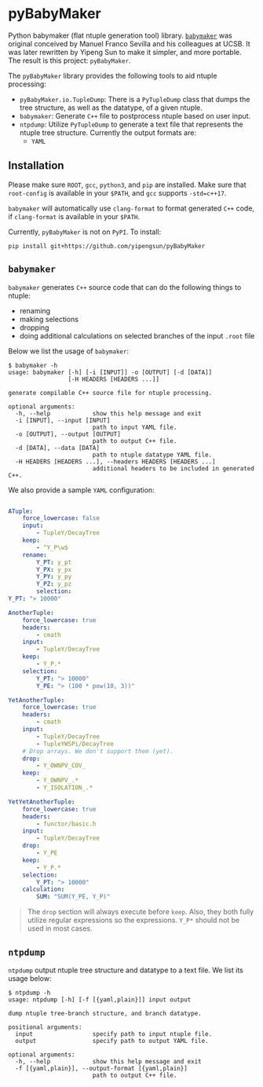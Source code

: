 # pyBabyMaker
Python babymaker (flat ntuple generation tool) library. [`babymaker`](https://github.com/manuelfs/babymaker)
was original conceived by Manuel Franco Sevilla and his colleagues
at UCSB. It was later rewritten by Yipeng Sun to make it simpler, and more
portable. The result is this project: `pyBabyMaker`.

The `pyBabyMaker` library provides the following tools to aid ntuple
processing:
* `pyBabyMaker.io.TupleDump`: There is a `PyTupleDump` class that dumps the
  tree structure, as well as the datatype, of a given ntuple.
* `babymaker`: Generate `C++` file to postprocess ntuple based on user input.
* `ntpdump`: Utilize `PyTupleDump` to generate a text file that represents the
  ntuple tree structure. Currently the output formats are:
  * `YAML`


## Installation
Please make sure `ROOT`, `gcc`, `python3`, and `pip` are installed. Make sure
that `root-config` is available in your `$PATH`, and `gcc` supports `-std=c++17`.

`babymaker` will automatically use `clang-format` to format generated `C++`
code, if `clang-format` is available in your `$PATH`.

Currently, `pyBabyMaker` is not on `PyPI`. To install:
```
pip install git+https://github.com/yipengsun/pyBabyMaker
```


## `babymaker`
`babymaker` generates `C++` source code that can do the following things to
ntuple:
* renaming
* making selections
* dropping
* doing additional calculations on selected branches of the input `.root` file

Below we list the usage of `babymaker`:
```
$ babymaker -h
usage: babymaker [-h] [-i [INPUT]] -o [OUTPUT] [-d [DATA]]
                 [-H HEADERS [HEADERS ...]]

generate compilable C++ source file for ntuple processing.

optional arguments:
  -h, --help            show this help message and exit
  -i [INPUT], --input [INPUT]
                        path to input YAML file.
  -o [OUTPUT], --output [OUTPUT]
                        path to output C++ file.
  -d [DATA], --data [DATA]
                        path to ntuple datatype YAML file.
  -H HEADERS [HEADERS ...], --headers HEADERS [HEADERS ...]
                        additional headers to be included in generated C++.
```

We also provide a sample `YAML` configuration:
```
```

```yaml
ATuple:
    force_lowercase: false
    input:
        - TupleY/DecayTree
    keep:
        - ^Y_P\w$
    rename:
        Y_PT: y_pt
        Y_PX: y_px
        Y_PY: y_py
        Y_PZ: y_pz
        selection:
Y_PT: "> 10000"

AnotherTuple:
    force_lowercase: true
    headers:
        - cmath
    input:
        - TupleY/DecayTree
    keep:
        - Y_P.*
    selection:
        Y_PT: "> 10000"
        Y_PE: "> (100 * pow(10, 3))"

YetAnotherTuple:
    force_lowercase: true
    headers:
        - cmath
    input:
        - TupleY/DecayTree
        - TupleYWSPi/DecayTree
    # Drop arrays. We don't support them (yet).
    drop:
        - Y_OWNPV_COV_
    keep:
        - Y_OWNPV_.*
        - Y_ISOLATION_.*

YetYetAnotherTuple:
    force_lowercase: true
    headers:
        - functor/basic.h
    input:
        - TupleY/DecayTree
    drop:
        - Y_PE
    keep:
        - Y_P.*
    selection:
        Y_PT: "> 10000"
    calculation:
        SUM: "SUM(Y_PE, Y_P)"
```

> The `drop` section will always execute before `keep`. Also, they both fully
> utilize regular expressions so the expressions.
> `Y_P*` should not be used in most cases.


## `ntpdump`
`ntpdump` output ntuple tree structure and datatype to a text file. We list its
usage below:

```
$ ntpdump -h
usage: ntpdump [-h] [-f [{yaml,plain}]] input output

dump ntuple tree-branch structure, and branch datatype.

positional arguments:
  input                 specify path to input ntuple file.
  output                specify path to output YAML file.

optional arguments:
  -h, --help            show this help message and exit
  -f [{yaml,plain}], --output-format [{yaml,plain}]
                        path to output C++ file.
```
